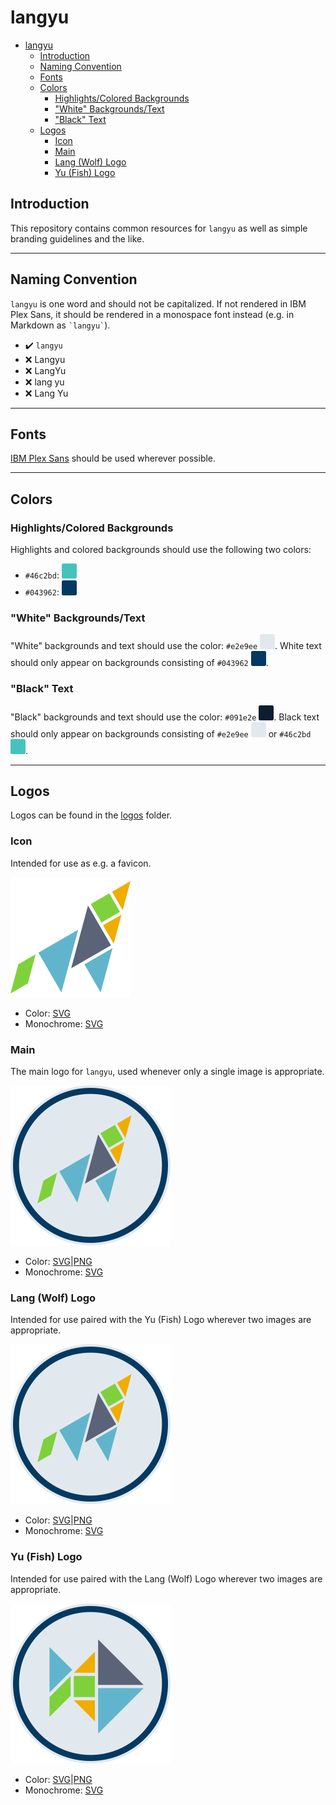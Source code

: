 # langyu

* [langyu](#langyu)
  * [Introduction](#introduction)
  * [Naming Convention](#naming-convention)
  * [Fonts](#fonts)
  * [Colors](#colors)
    * [Highlights/Colored Backgrounds](#highlightscolored-backgrounds)
    * ["White" Backgrounds/Text](#white-backgroundstext)
    * ["Black" Text](#black-text)
  * [Logos](#logos)
    * [Icon](#icon)
    * [Main](#main)
    * [Lang (Wolf) Logo](#lang-wolf-logo)
    * [Yu (Fish) Logo](#yu-fish-logo)

## Introduction

This repository contains common resources for `langyu` as well as simple
branding guidelines and the like.

---

## Naming Convention

`langyu` is one word and should not be capitalized.  If not rendered in
IBM Plex Sans, it should be rendered in a monospace font instead (e.g. in
Markdown as `` `langyu` ``).

* :heavy_check_mark: `langyu`
* :x: Langyu
* :x: LangYu
* :x: lang yu
* :x: Lang Yu

---

## Fonts

[IBM Plex Sans](https://fonts.google.com/specimen/IBM+Plex+Sans) should be used
wherever possible.

---

## Colors

### Highlights/Colored Backgrounds

Highlights and colored backgrounds should use the following two colors:

* `#46c2bd`: ![a cyan color swatch](./colors/46c2bd.svg)
* `#043962`: ![a dark blue color swatch](./colors/043962.svg)

### "White" Backgrounds/Text

"White" backgrounds and text should use the color: `#e2e9ee`
![an off-white color swatch](./colors/e2e9ee.svg).  White text should only
appear on backgrounds consisting of `#043962`
![a dark blue color swatch](./colors/043962.svg).

### "Black" Text

"Black" backgrounds and text should use the color: `#091e2e`
![a near-black blue-grey color swatch](./colors/091e2e.svg).  Black text should
only appear on backgrounds consisting of `#e2e9ee`
![an off-white color swatch](./colors/e2e9ee.svg) or `#46c2bd`
![a cyan color swatch](./colors/46c2bd.svg).

---

## Logos

Logos can be found in the [logos](./logos) folder.

### Icon

Intended for use as e.g. a favicon.

![the langyu logo, a multi-colored tangram depicting a wolf](./logos/icon.svg)

* Color: [SVG](./logos/icon.svg)
* Monochrome: [SVG](./logos/icon-monochrome.svg)

### Main

The main logo for `langyu`, used whenever only a single image is appropriate.

![the langyu logo, a multi-colored tangram depicting a wolf](./logos/main.svg)

* Color: [SVG](./logos/main.svg)|[PNG](./logos/main.png)
* Monochrome: [SVG](./logos/main-monochrome.svg)

### Lang (Wolf) Logo

Intended for use paired with the Yu (Fish) Logo wherever two images are
appropriate.

![the langyu wolf logo, a multi-colored tangram depicting a wolf](./logos/lang.svg)

* Color: [SVG](./logos/lang.svg)|[PNG](./logos/lang.png)
* Monochrome: [SVG](./logos/lang-monochrome.svg)

### Yu (Fish) Logo

Intended for use paired with the Lang (Wolf) Logo wherever two images are
appropriate.

![the langyu fish logo, a multi-colored tangram depicting a fish](./logos/yu.svg)

* Color: [SVG](./logos/yu.svg)|[PNG](./logos/yu.png)
* Monochrome: [SVG](./logos/yu-monochrome.svg)
